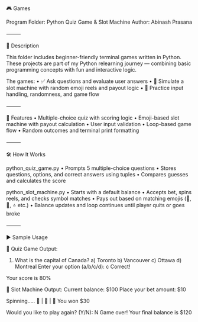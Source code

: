 🎮 Games

Program Folder: Python Quiz Game & Slot Machine
Author: Abinash Prasana

⸻

📌 Description

This folder includes beginner-friendly terminal games written in Python.
These projects are part of my Python relearning journey — combining basic programming concepts with fun and interactive logic.

The games:
	•	✅ Ask questions and evaluate user answers
	•	🎰 Simulate a slot machine with random emoji reels and payout logic
	•	🧪 Practice input handling, randomness, and game flow

⸻

🧠 Features
	•	Multiple-choice quiz with scoring logic
	•	Emoji-based slot machine with payout calculation
	•	User input validation
	•	Loop-based game flow
	•	Random outcomes and terminal print formatting

⸻

🛠 How It Works

python_quiz_game.py
	•	Prompts 5 multiple-choice questions
	•	Stores questions, options, and correct answers using tuples
	•	Compares guesses and calculates the score

python_slot_machine.py
	•	Starts with a default balance
	•	Accepts bet, spins reels, and checks symbol matches
	•	Pays out based on matching emojis (🍒, 🔔, ⭐ etc.)
	•	Balance updates and loop continues until player quits or goes broke

⸻

▶ Sample Usage

🎲 Quiz Game Output:
1. What is the capital of Canada?
a) Toronto
b) Vancouver
c) Ottawa
d) Montreal
Enter your option (a/b/c/d): c
Correct!

Your score is 80%

🎰 Slot Machine Output:
Current balance: $100
Place your bet amount: $10

Spinning.....
🍒 | 🍒 | 🍒
You won $30

Would you like to play again? (Y/N): N
Game over! Your final balance is $120
